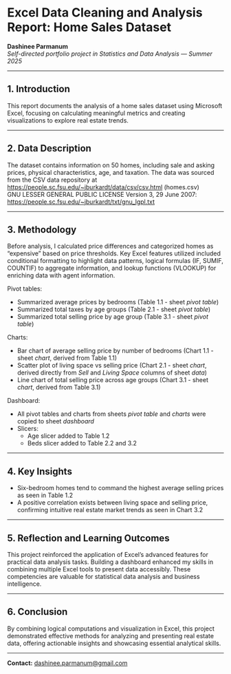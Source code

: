 # Excel Data Cleaning and Analysis Report: Home Sales Dataset

**Dashinee Parmanum**  
*Self-directed portfolio project in Statistics and Data Analysis — Summer 2025*

---
## 1. Introduction
This report documents the analysis of a home sales dataset using Microsoft Excel, focusing on calculating meaningful metrics and creating visualizations to explore real estate trends.

---
## 2. Data Description
The dataset contains information on 50 homes, including sale and asking prices, physical characteristics, age, and taxation. The data was sourced from the CSV data repository at https://people.sc.fsu.edu/~jburkardt/data/csv/csv.html (homes.csv)  
GNU LESSER GENERAL PUBLIC LICENSE Version 3, 29 June 2007: https://people.sc.fsu.edu/~jburkardt/txt/gnu_lgpl.txt

---
## 3. Methodology
Before analysis, I calculated price differences and categorized homes as “expensive” based on price thresholds. Key Excel features utilized included conditional formatting to highlight data patterns, logical formulas (IF, SUMIF, COUNTIF) to aggregate information, and lookup functions (VLOOKUP) for enriching data with agent information.

Pivot tables:  
- Summarized average prices by bedrooms (Table 1.1 - sheet *pivot table*) 
- Summarized total taxes by age groups (Table 2.1 - sheet *pivot table*)
- Summarized total selling price by age group (Table 3.1 - sheet *pivot table*)

Charts:  
- Bar chart of average selling price by number of bedrooms (Chart 1.1 - sheet *chart*, derived from Table 1.1) 
- Scatter plot of living space vs selling price (Chart 2.1 - sheet *chart*, derived directly from *Sell* and *Living Space* columns of sheet *data*) 
- Line chart of total selling price across age groups (Chart 3.1 - sheet *chart*, derived from Table 3.1)  

Dashboard:  
- All pivot tables and charts from sheets *pivot table* and *charts* were copied to sheet *dashboard* 
- Slicers:  
  - Age slicer added to Table 1.2
  - Beds slicer added to Table 2.2 and 3.2  

---
## 4. Key Insights
- Six-bedroom homes tend to command the highest average selling prices as seen in Table 1.2  
- A positive correlation exists between living space and selling price, confirming intuitive real estate market trends as seen in Chart 3.2  

---
## 5. Reflection and Learning Outcomes
This project reinforced the application of Excel’s advanced features for practical data analysis tasks. Building a dashboard enhanced my skills in combining multiple Excel tools to present data accessibly. These competencies are valuable for statistical data analysis and business intelligence.

---
## 6. Conclusion
By combining logical computations and visualization in Excel, this project demonstrated effective methods for analyzing and presenting real estate data, offering actionable insights and showcasing essential analytical skills.

---
**Contact:** dashinee.parmanum@gmail.com
  
